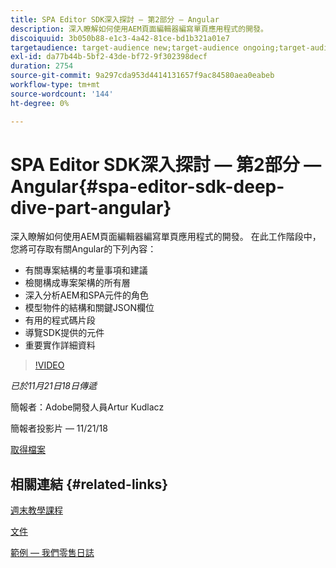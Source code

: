 ```yaml
---
title: SPA Editor SDK深入探討 — 第2部分 — Angular
description: 深入瞭解如何使用AEM頁面編輯器編寫單頁應用程式的開發。
discoiquuid: 3b050b88-e1c3-4a42-81ce-bd1b321a01e7
targetaudience: target-audience new;target-audience ongoing;target-audience upgrader
exl-id: da77b44b-5bf2-43de-bf72-9f302398decf
duration: 2754
source-git-commit: 9a297cda953d4414131657f9ac84580aea0eabeb
workflow-type: tm+mt
source-wordcount: '144'
ht-degree: 0%

---
```


# SPA Editor SDK深入探討 — 第2部分 — Angular{#spa-editor-sdk-deep-dive-part-angular}

深入瞭解如何使用AEM頁面編輯器編寫單頁應用程式的開發。 在此工作階段中，您將可存取有關Angular的下列內容：

* 有關專案結構的考量事項和建議
* 檢閱構成專案架構的所有層
* 深入分析AEM和SPA元件的角色
* 模型物件的結構和關鍵JSON欄位
* 有用的程式碼片段
* 導覽SDK提供的元件
* 重要實作詳細資料

>[!VIDEO](https://video.tv.adobe.com/v/25503/?quality-9)

*已於11月21日18日傳遞*

簡報者：Adobe開發人員Artur Kudlacz

簡報者投影片 — 11/21/18

[取得檔案](assets/aem-gems-aem-spaeditorangular-112118.pdf)

## 相關連結 {#related-links}

[週末教學課程](https://experienceleague.adobe.com/docs/experience-manager-learn/getting-started-wknd-tutorial-develop/overview.html)

[文件](https://helpx.adobe.com/experience-manager/6-4/sites/developing/using/spa-overview.html)

[範例 — 我們零售日誌](https://github.com/adobe/aem-sample-we-retail-journal)

<!--
[Get back to the Overview](https://helpx.adobe.com/experience-manager/kt/eseminars/gems/aem-index.html)
-->
